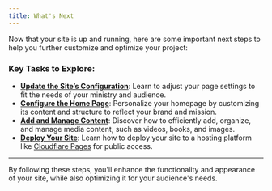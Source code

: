 ```yaml
---
title: What's Next
---
```


Now that your site is up and running, here are some important next steps to help you further customize and optimize your project:

### Key Tasks to Explore:

- **[Update the Site’s Configuration](/build/configurations)**: Learn to adjust your page settings to fit the needs of your ministry and audience.
- **[Configure the Home Page](/build/customize-home)**: Personalize your homepage by customizing its content and structure to reflect your brand and mission.
- **[Add and Manage Content](/content/overview)**: Discover how to efficiently add, organize, and manage media content, such as videos, books, and images.
- **[Deploy Your Site](/run/deploy)**: Learn how to deploy your site to a hosting platform like [Cloudflare Pages](https://developers.cloudflare.com/pages/) for public access.

---

By following these steps, you'll enhance the functionality and appearance of your site, while also optimizing it for your audience's needs.
